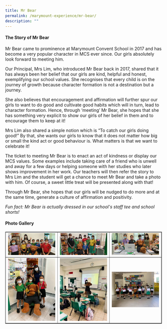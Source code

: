 ```yaml
---
title: Mr Bear
permalink: /marymount-experience/mr-bear/
description: ""
---
```


<h4><strong>The Story of Mr Bear</strong></h4>
<p>Mr Bear came to prominence at Marymount Convent School in 2017 and has become a very popular character in MCS ever since. Our girls absolutely look forward to meeting him.&nbsp;</p>
<p>Our Principal, Mrs Lim, who introduced Mr Bear back in 2017, shared that it has always been her belief that our girls are kind, helpful and honest, exemplifying our school values. She recognises that every child is on the journey of growth because character formation is not a destination but a journey.</p>
<p>She also believes that encouragement and affirmation will further spur our girls to want to do good and cultivate good habits which will in turn, lead to character formation. Hence, through &lsquo;meeting&rsquo; Mr Bear, she hopes that she has something very explicit to show our girls of her belief in them and to encourage them to keep at it!</p>
<p>Mrs Lim also shared a simple notion which is &ldquo;To catch our girls doing good!&rdquo; By that, she wants our girls to know that it does not matter how big or small the kind act or good behaviour is. What matters is that we want to celebrate it!</p>
<p>The ticket to meeting Mr Bear is to enact an act of kindness or display our MCS values. Some examples include taking care of a friend who is unwell and away for a few days or helping someone with her studies who later shows improvement in her work. Our teachers will then refer the story to Mrs Lim and the student will get a chance to meet Mr Bear and take a photo with him. Of course, a sweet little treat will be presented along with that!</p>
<p>Through Mr Bear, she hopes that our girls will be nudged to do more and at the same time, generate a culture of affirmation and positivity.</p>
<p><em>Fun fact: Mr Bear is actually dressed in our school's staff tee and school shorts!&nbsp;</em></p>
<h4><strong>Photo Gallery</strong></h4>
<table style="border-collapse: collapse; width: 100%;" border="1">
<tbody>
<tr>
<td style="width: 33.3333%;"><img src="/images/bear1.jpg"></td>
<td style="width: 33.3333%;"><img src="/images/bear2.jpg"></td>
<td style="width: 33.3333%;"><img src="/images/bear3.jpg"></td>
</tr>
<tr>
<td style="width: 33.3333%;"><img src="/images/bear4.jpg"></td>
<td style="width: 33.3333%;"><img src="/images/bear5.jpg"></td>
<td style="width: 33.3333%;"><img src="/images/bear6.jpg"></td>
</tr>
</tbody>
</table>